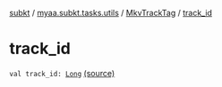 [subkt](../../index.md) / [myaa.subkt.tasks.utils](../index.md) / [MkvTrackTag](index.md) / [track_id](./track_id.md)

# track_id

`val track_id: `[`Long`](https://kotlinlang.org/api/latest/jvm/stdlib/kotlin/-long/index.html) [(source)](https://github.com/Myaamori/SubKt/blob/0.1.12/src/main/kotlin/myaa/subkt/tasks/utils/mkvmerge.kt#L37)